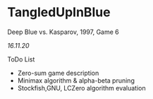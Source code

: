 # TangledUpInBlue
Deep Blue vs. Kasparov, 1997, Game 6


*16.11.20*

ToDo List
- Zero-sum game description
- Minimax algorithm & alpha-beta pruning
- Stockfish,GNU, LCZero algorithm evaluation
